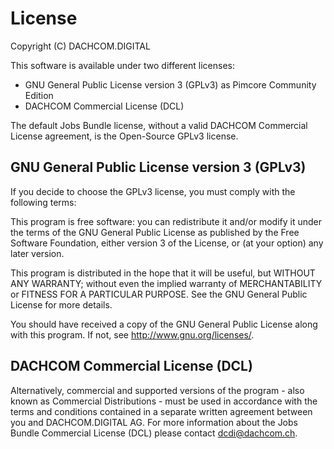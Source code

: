 # License
Copyright (C) DACHCOM.DIGITAL

This software is available under two different licenses:
* GNU General Public License version 3 (GPLv3) as Pimcore Community Edition
* DACHCOM Commercial License (DCL)

The default Jobs Bundle license, without a valid DACHCOM Commercial License agreement, is the Open-Source GPLv3 license.

## GNU General Public License version 3 (GPLv3)
If you decide to choose the GPLv3 license, you must comply with the following terms:

This program is free software: you can redistribute it and/or modify
it under the terms of the GNU General Public License as published by
the Free Software Foundation, either version 3 of the License, or
(at your option) any later version.

This program is distributed in the hope that it will be useful,
but WITHOUT ANY WARRANTY; without even the implied warranty of
MERCHANTABILITY or FITNESS FOR A PARTICULAR PURPOSE. See the
GNU General Public License for more details.

You should have received a copy of the GNU General Public License
along with this program.  If not, see <http://www.gnu.org/licenses/>.

## DACHCOM Commercial License (DCL)
Alternatively, commercial and supported versions of the program - also known as
Commercial Distributions - must be used in accordance with the terms and conditions
contained in a separate written agreement between you and DACHCOM.DIGITAL AG.
For more information about the Jobs Bundle Commercial License (DCL) please contact dcdi@dachcom.ch.